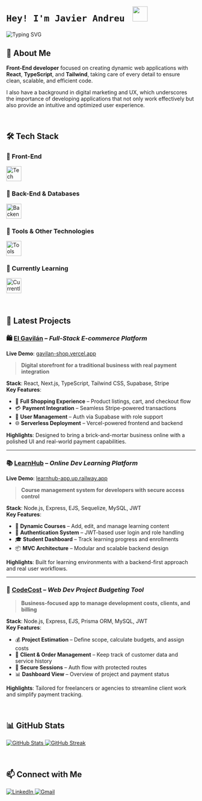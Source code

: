 <div align="left">
  <h1><code color='green'>Hey! I'm Javier Andreu </code> <img src="https://raw.githubusercontent.com/innng/innng/master/assets/kyubey.gif" height="40" /> </h1>
 <p>
     <img src="https://readme-typing-svg.demolab.com?font=Kode+Mono&weight=500&size=25&duration=7000&pause=2000&color=8734F7&width=850&height=40&lines=Front-End+Developer+%7C+React+%7C+TypeScript+%7C+Tailwind" alt="Typing SVG" />
 </p>
</div>

## 👾 About Me

**Front-End developer** focused on creating dynamic web applications with **React**, **TypeScript**, and **Tailwind**, taking care of every detail to ensure clean, scalable, and efficient code.

I also have a background in digital marketing and UX, which underscores the importance of developing applications that not only work effectively but also provide an intuitive and optimized user experience.

<br>

## 🛠️ Tech Stack

### 🔹 Front-End
<p align="left">
  <img src="https://skillicons.dev/icons?i=html,css,js,ts,react,vite,next,tailwind,bootstrap&theme=dark" height="40px" alt="Tech Stack" />
</p>

### 🔹 Back-End & Databases
<p align="left">
  <img src="https://skillicons.dev/icons?i=nodejs,express,mysql,prisma,sequelize&theme=dark" height="40px" alt="Backend Stack" />
</p>

### 🔹 Tools & Other Technologies
<p align="left">
  <img src="https://skillicons.dev/icons?i=git,github,wordpress,photoshop&theme=dark" height="40px" alt="Tools" />
</p>

### 🔹 Currently Learning
<p align="left">
  <img src="https://skillicons.dev/icons?i=jest,mongodb,astro,figma&theme=dark" height="40px" alt="Currently Learning" />
</p>

<br>

## 📌 Latest Projects

### 🛍️ [El Gavilán](https://github.com/dracudev/gavilan-shop) – *Full-Stack E-commerce Platform*  
**Live Demo**: [gavilan-shop.vercel.app](https://gavilan-shop.vercel.app)  
> **Digital storefront for a traditional business with real payment integration**

**Stack**: React, Next.js, TypeScript, Tailwind CSS, Supabase, Stripe  
**Key Features**:  
- 🛒 **Full Shopping Experience** – Product listings, cart, and checkout flow  
- 💳 **Payment Integration** – Seamless Stripe-powered transactions  
- 🔐 **User Management** – Auth via Supabase with role support  
- 🌐 **Serverless Deployment** – Vercel-powered frontend and backend  

**Highlights**: Designed to bring a brick-and-mortar business online with a polished UI and real-world payment capabilities.

---

### 📚 [LearnHub](https://github.com/dracudev/learnhub-app) – *Online Dev Learning Platform*  
**Live Demo**: [learnhub-app.up.railway.app](https://learnhub-app.up.railway.app)  
> **Course management system for developers with secure access control**

**Stack**: Node.js, Express, EJS, Sequelize, MySQL, JWT  
**Key Features**:  
- 🧠 **Dynamic Courses** – Add, edit, and manage learning content  
- 🔐 **Authentication System** – JWT-based user login and role handling  
- 🎓 **Student Dashboard** – Track learning progress and enrollments  
- 📦 **MVC Architecture** – Modular and scalable backend design  

**Highlights**: Built for learning environments with a backend-first approach and real user workflows.

---

### 💼 [CodeCost](https://github.com/dracudev/codecost-app) – *Web Dev Project Budgeting Tool*  
> **Business-focused app to manage development costs, clients, and billing**

**Stack**: Node.js, Express, EJS, Prisma ORM, MySQL, JWT  
**Key Features**:  
- 💰 **Project Estimation** – Define scope, calculate budgets, and assign costs  
- 👤 **Client & Order Management** – Keep track of customer data and service history  
- 🔐 **Secure Sessions** – Auth flow with protected routes  
- 📊 **Dashboard View** – Overview of project and payment status  

**Highlights**: Tailored for freelancers or agencies to streamline client work and simplify payment tracking.


<br>

## 📊 GitHub Stats

<p align="left">
  <a href="https://github.com/dracudev">
    <img src="https://github-readme-stats.vercel.app/api?username=dracudev&show_icons=true&theme=tokyonight" alt="GitHub Stats" />
  </a>
  <a href="https://github.com/DenverCoder1/github-readme-streak-stats">
    <img src="https://streak-stats.demolab.com?user=dracudev&theme=tokyonight" alt="GitHub Streak" />
  </a>
</p>

<br>

## 📫 Connect with Me
<p align="left">
  <a href="https://www.linkedin.com/in/javier-andreu-peralta" target="_blank">
    <img src="https://img.shields.io/badge/LinkedIn-0077B5?style=for-the-badge&logo=linkedin&logoColor=white" alt="LinkedIn" />
  </a>
  <a href="mailto:andreujavier99@gmail.com" target="_blank">
    <img src="https://img.shields.io/badge/Gmail-D14836?style=for-the-badge&logo=gmail&logoColor=white" alt="Gmail" />
  </a>
</p>
